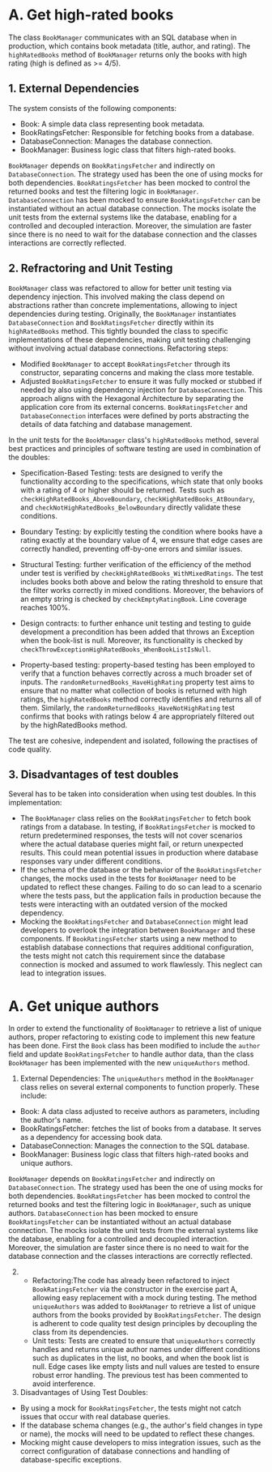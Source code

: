 # A. Get high-rated books
The class `BookManager` communicates with an SQL database when in production, which contains book metadata (title, author, and rating).
The `highRatedBooks` method of `BookManager` returns only the books with high rating (high is defined as >= 4/5).

## 1. External Dependencies
The system consists of the following components:

- Book: A simple data class representing book metadata.
- BookRatingsFetcher: Responsible for fetching books from a database.
- DatabaseConnection: Manages the database connection.
- BookManager: Business logic class that filters high-rated books.

`BookManager` depends on `BookRatingsFetcher` and indirectly on `DatabaseConnection`. The strategy used has been the one of 
using mocks for both dependencies. `BookRatingsFetcher` has been mocked to control the returned books and test the filtering logic in `BookManager`.
`DatabaseConnection` has been mocked to ensure `BookRatingsFetcher` can be instantiated without an actual database connection.
The mocks isolate the unit tests from the external systems like the database, enabling for a controlled and decoupled interaction. Moreover, the simulation are faster since there is no need to wait for the database connection and the classes interactions are correctly reflected.

## 2. Refractoring and Unit Testing
`BookManager` class was refactored to allow for better unit testing via dependency injection. This involved  making 
the class depend on abstractions rather than concrete implementations, allowing to inject dependencies during testing.
Originally, the `BookManager` instantiates `DatabaseConnection` and `BookRatingsFetcher` directly within its `highRatedBooks` method. 
This tightly bounded the class to specific implementations of these dependencies, making unit testing challenging without involving actual database connections.
Refactoring steps:
- Modified `BookManager` to accept `BookRatingsFetcher` through its constructor, separating concerns and making the class more testable.
- Adjusted `BookRatingsFetcher` to ensure it was fully mocked or stubbed if needed by also using dependency injection for `DatabaseConnection`.
This approach aligns with the  Hexagonal Architecture by separating the application core from its external concerns. `BookRatingsFetcher` and
  `DatabaseConnection` interfaces were defined by ports abstracting the details of data fatching and database management.


In the unit tests for the `BookManager` class's `highRatedBooks` method, several best practices and principles of software testing are used in combination of the doubles:

- Specification-Based Testing: tests are designed to verify the functionality according to the specifications, which state that only books with a rating of 4 or higher should be returned. Tests such as `checkHighRatedBooks_AboveBoundary`, `checkHighRatedBooks_AtBoundary`, and `checkNotHighRatedBooks_BelowBoundary` directly validate these conditions.

- Boundary Testing: by explicitly testing the condition where books have a rating exactly at the boundary value of 4, we ensure that edge cases are correctly handled, preventing off-by-one errors and similar issues.

- Structural Testing: further verification of the efficiency of the method under test is verified by `checkHighRatedBooks_WithMixedRatings`. The test includes books both above and below the rating threshold to ensure that the filter works correctly in mixed conditions. Moreover, the behaviors of an empty string is checked by `checkEmptyRatingBook`. Line coverage reaches 100%.

- Design contracts: to further enhance unit testing and testing to guide development a precondition has been added that throws an Exception when the book-list is null. Moreover, its functionality is checked by `checkThrowExceptionHighRatedBooks_WhenBookListIsNull`.
  
- Property-based testing: property-based testing has been employed to verify that a function behaves correctly across a much broader set of inputs. The `randomReturnedBooks_HaveHighRating` property test aims to ensure that no matter what collection of books is returned with high ratings, the `highRatedBooks` method correctly identifies and returns all of them.
  Similarly, the `randomReturnedBooks_HaveNotHighRating` test confirms that books with ratings below 4 are appropriately filtered out by the highRatedBooks method. 

The test are cohesive, independent and isolated, following the practises of code quality. 
## 3. Disadvantages of test doubles

Several has to be taken into consideration when using test doubles. In this implementation:

- The `BookManager` class relies on the `BookRatingsFetcher` to fetch book ratings from a database. In testing, if `BookRatingsFetcher` is mocked to return predetermined responses, the tests will not cover scenarios where the actual database queries might fail, or return unexpected results. This could mean potential issues in production where database responses vary under different conditions.
- If the schema of the database or the behavior of the `BookRatingsFetcher` changes, the mocks used in the tests for `BookManager` need to be updated to reflect these changes. Failing to do so can lead to a scenario where the tests pass, but the application fails in production because the tests were interacting with an outdated version of the mocked dependency.
- Mocking the `BookRatingsFetcher` and `DatabaseConnection` might lead developers to overlook the integration between `BookManager` and these components. If `BookRatingsFetcher` starts using a new method to establish database connections that requires additional configuration, the tests might not catch this requirement since the database connection is mocked and assumed to work flawlessly. This neglect can lead to integration issues.

# A. Get unique authors

In order to extend the functionality of `BookManager` to retrieve a list of unique authors, proper refactoring to existing code to implement this new feature has been done.
First the `Book` class has been modified to include the `author` field and update `BookRatingsFetcher` to handle author data, than the class `BookManager` has been implemented with the new `uniqueAuthors` method.


1. External Dependencies:
The `uniqueAuthors` method in the `BookManager` class relies on several external components to function properly. These include:
- Book: A data class adjusted to receive authors as parameters, including the author's name.   
- BookRatingsFetcher: fetches the list of books from a database. It serves as a dependency for accessing book data.  
- DatabaseConnection: Manages the connection to the SQL database.
- BookManager: Business logic class that filters high-rated books and unique authors.

`BookManager` depends on `BookRatingsFetcher` and indirectly on `DatabaseConnection`. The strategy used has been the one of
using mocks for both dependencies. `BookRatingsFetcher` has been mocked to control the returned books and test the filtering logic in `BookManager`, such as unique authors.
`DatabaseConnection` has been mocked to ensure `BookRatingsFetcher` can be instantiated without an actual database connection.
The mocks isolate the unit tests from the external systems like the database, enabling for a controlled and decoupled interaction. Moreover, the simulation are faster since there is no need to wait for the database connection and the classes interactions are correctly reflected.

2. - Refactoring:The code has already been refactored to inject `BookRatingsFetcher` via the constructor in the exercise part A, allowing easy replacement with a mock during testing. The method `uniqueAuthors` was added to `BookManager` to retrieve a list of unique authors from the books provided by `BookRatingsFetcher`. The design is adherent to code quality test design principles by decoupling the class from its dependencies.
   - Unit tests: Tests are created to ensure that `uniqueAuthors` correctly handles and returns unique author names under different conditions such as duplicates in the list, no books, and when the book list is null. Edge cases like empty lists and null values are tested to ensure robust error handling. The previous test has been commented to avoid interference. 
3. Disadvantages of Using Test Doubles:
- By using a mock for `BookRatingsFetcher`, the tests might not catch issues that occur with real database queries.
- If the database schema changes (e.g., the author's field changes in type or name), the mocks will need to be updated to reflect these changes.
- Mocking might cause developers to miss integration issues, such as the correct configuration of database connections and handling of database-specific exceptions.